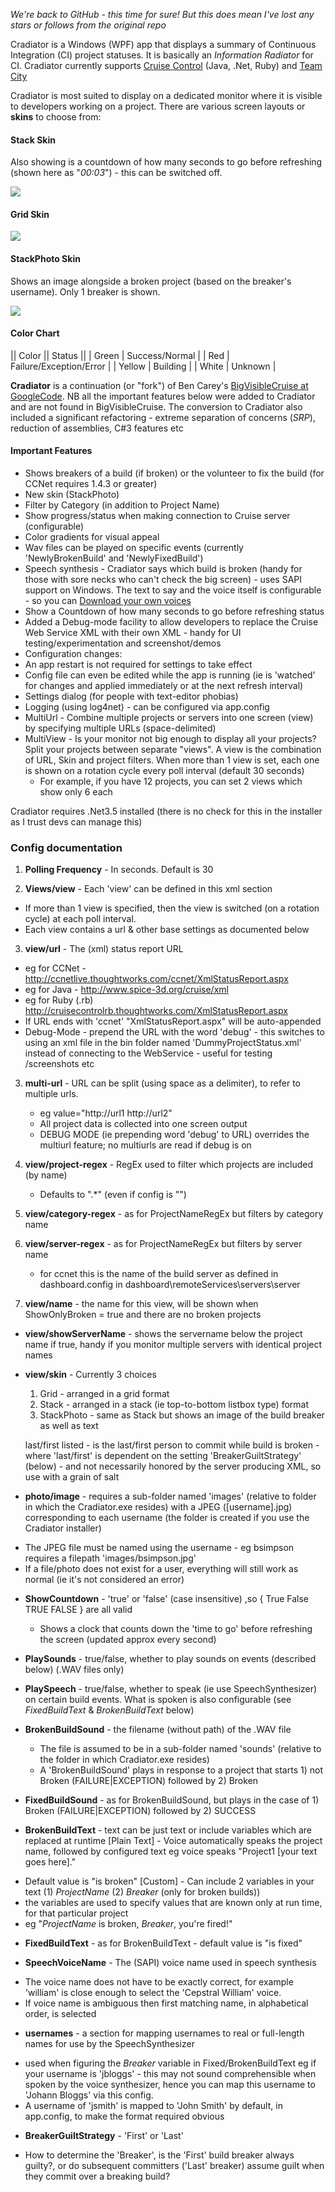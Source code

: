 *We're back to GitHub - this time for sure!*
*But this does mean I've lost any stars or follows from the original repo*

Cradiator is a Windows (WPF) app that displays a summary of Continuous Integration (CI) project statuses. It is basically an _Information Radiator_ for CI. Cradiator currently supports [Cruise Control](http://en.wikipedia.org/wiki/CruiseControl) (Java, .Net, Ruby) and [Team City](http://www.jetbrains.com/teamcity)

Cradiator is most suited to display on a dedicated monitor where it is visible to developers working on a project.
There are various screen layouts or **skins** to choose from:

#### Stack Skin
Also showing is a countdown of how many seconds to go before refreshing (shown here as "_00:03_") - this can be switched off.

![](images/ss_CradiatorStackSkin.png)

#### Grid Skin

![](images/ss_CradiatorGridSkin.png)

#### StackPhoto Skin
Shows an image alongside a broken project (based on the breaker's username). Only 1 breaker is shown.

![](images/ss_CradiatorStackPhotoSkin.png)

#### Color Chart
|| Color || Status ||
| Green | Success/Normal |
| Red | Failure/Exception/Error |
| Yellow | Building |
| White | Unknown |

**Cradiator** is a continuation (or "fork") of Ben Carey's [BigVisibleCruise at GoogleCode](http://code.google.com/p/bigvisiblecruise).
NB all the important features below were added to Cradiator and are not found in BigVisibleCruise. The conversion to Cradiator also included a  significant refactoring - extreme separation of concerns (_SRP_), reduction of assemblies, C#3 features etc
#### Important Features
* Shows breakers of a build (if broken) or the volunteer to fix the build (for CCNet requires 1.4.3 or greater)
* New skin (StackPhoto)
* Filter by Category (in addition to Project Name)
* Show progress/status when making connection to Cruise server (configurable)
* Color gradients for visual appeal
* Wav files can be played on specific events (currently 'NewlyBrokenBuild' and 'NewlyFixedBuild')
* Speech synthesis - Cradiator says which build is broken (handy for those with sore necks who can't check the big screen) - uses SAPI support on Windows. The text to say and the voice itself is configurable - so you can [Download your own voices](http://www.cepstral.com/downloads)
* Show a Countdown of how many seconds to go before refreshing status
* Added a Debug-mode facility to allow developers to replace the Cruise Web Service XML with their own XML - handy for UI testing/experimentation and screenshot/demos
* Configuration changes:
* An app restart is not required for settings to take effect
* Config file can even be edited while the app is running (ie is 'watched' for changes and applied immediately or at the next refresh interval)
* Settings dialog (for people with text-editor phobias)
* Logging (using log4net) - can be configured via app.config
* MultiUrl - Combine multiple projects or servers into one screen (view) by specifying multiple URLs (space-delimited)
* MultiView - Is your monitor not big enough to display all your projects? Split your projects between separate "views". A view is the combination of URL, Skin and project filters. When more than 1 view is set, each one is shown on a rotation cycle every poll interval (default 30 seconds)
	* For example, if you have 12 projects, you can set 2 views which show only 6 each

Cradiator requires .Net3.5 installed (there is no check for this in the installer as I trust devs can manage this)

### Config documentation

1. __Polling Frequency__ - In seconds. Default is 30

2. __Views/view__ - Each 'view' can be defined in this xml section 
 * If more than 1 view is specified, then the view is switched (on a rotation cycle) at each poll interval.
 * Each view contains a url & other base settings as documented below
    
3. __view/url__ - The (xml) status report URL
 * eg for CCNet - http://ccnetlive.thoughtworks.com/ccnet/XmlStatusReport.aspx
 * eg for Java  - http://www.spice-3d.org/cruise/xml
 * eg for Ruby (.rb) http://cruisecontrolrb.thoughtworks.com/XmlStatusReport.aspx
 * If URL ends with 'ccnet' "XmlStatusReport.aspx" will be auto-appended
 * Debug-Mode - prepend the URL with the word 'debug' - this switches to using an xml file in the bin folder named 'DummyProjectStatus.xml' instead of connecting to the WebService - useful for testing /screenshots etc
                                                                                                                                                                                    
3. __multi-url__ - URL can be split (using space as a delimiter), to refer to multiple urls. 
     - eg value="http://url1 http://url2"
     - All project data is collected into one screen output 
     - DEBUG MODE (ie prepending word 'debug' to URL) overrides the multiurl feature; no multiurls are read if debug is on
	
4. __view/project-regex__ - RegEx used to filter which projects are included (by name)
    * Defaults to ".*" (even if config is "")
	
5. __view/category-regex__ - as for ProjectNameRegEx but filters by category name

6. __view/server-regex__ - as for ProjectNameRegEx but filters by server name
    * for ccnet this is the name of the build server as defined in dashboard.config in dashboard\remoteServices\servers\server

7. __view/name__ - the name for this view, will be shown when ShowOnlyBroken = true and there are no broken projects

* __view/showServerName__ - shows the servername below the project name if true, handy if you monitor multiple servers with identical project names

* __view/skin__ - Currently 3 choices 
    1. Grid - arranged in a grid format
    2. Stack - arranged in a stack (ie top-to-bottom listbox type) format
    3. StackPhoto - same as Stack but shows an image of the build breaker as well as text 
    
    
    last/first listed - is the last/first person to commit while build is broken - where 'last/first' 
is dependent on the setting 'BreakerGuiltStrategy' (below) - and not necessarily honored by the server producing XML, so use with a grain of salt


* __photo/image__ - requires a sub-folder named 'images' (relative to folder in which
the Cradiator.exe resides) with a JPEG ([username].jpg) corresponding to each username (the folder is created if you use the Cradiator installer)
 - The JPEG file must be named using the username - eg bsimpson requires a filepath 'images/bsimpson.jpg'
 - If a file/photo does not exist for a user, everything will still work as normal (ie it's not considered an error)
	
* __ShowCountdown__ - 'true' or 'false' (case insensitive) ,so { True False TRUE FALSE } are all valid
    - Shows a clock that counts down the 'time to go' before refreshing the screen (updated approx every second)
	
* __PlaySounds__ - true/false, whether to play sounds on events (described below) (.WAV files only)
* __PlaySpeech__ - true/false, whether to speak (ie use SpeechSynthesizer) on certain build events. What is spoken is also configurable (see _FixedBuildText_ & _BrokenBuildText_ below)  

* __BrokenBuildSound__ - the filename (without path) of the .WAV file
    - The file is assumed to be in a sub-folder named 'sounds' (relative to the folder in which Cradiator.exe resides) 
    - A 'BrokenBuildSound' plays in response to a project that starts 1) not Broken (FAILURE|EXCEPTION) followed by 2) Broken  
	
* __FixedBuildSound__ - as for BrokenBuildSound, but plays in the case of 1) Broken (FAILURE|EXCEPTION) followed by 2) SUCCESS

* __BrokenBuildText__ - text can be just text or include variables which are replaced at runtime
[Plain Text] - Voice automatically speaks the project name, followed by configured text eg voice speaks "Project1 [your text goes here]." 
 - Default value is "is broken"
[Custom] - Can include 2 variables in your text (1) $ProjectName$ (2) $Breaker$ (only for broken builds)) 
 - the variables are used to specify values that are known only at run time, for that particular project 
 -  eg "$ProjectName$ is broken, $Breaker$, you're fired!"

* __FixedBuildText__ - as for BrokenBuildText - default value is "is fixed"

* __SpeechVoiceName__ - The (SAPI) voice name used in speech synthesis
 - The voice name does not have to be exactly correct, for example 'william' is close enough to select the 'Cepstral William' voice. 
 - If voice name is ambiguous then first matching name, in alphabetical order, is selected

* __usernames__ - a section for mapping usernames to real or full-length names for use by the SpeechSynthesizer 
 - used when figuring the $Breaker$ variable in Fixed/BrokenBuildText eg if your username is 'jbloggs' - this may 
not sound comprehensible when spoken by the voice synthesizer, hence you can map this username to 
'Johann Bloggs' via this config. 
 - A username of 'jsmith' is mapped to 'John Smith' by default, in app.config, to make the format required obvious
					
* __BreakerGuiltStrategy__ - 'First' or 'Last' 
 - How to determine the 'Breaker', is the 'First' build breaker always guilty?, or do subsequent committers ('Last' breaker) assume guilt when they commit over a breaking build?
